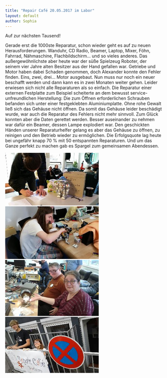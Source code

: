 ```yaml
---
title: "Repair Café 20.05.2017 im Labor"
layout: default
author: Sophia
---
```


Auf zur nächsten Tausend!

Gerade erst die 1000ste Reparatur, schon wieder geht es auf zu neuen Herausforderungen.
Wanduhr, CD Radio, Beamer, Laptop, Mixer, Föhn, Fahrrad, Nähmaschine, Flachbildschirm… und so vieles anderes. Das außergewöhnlichste aber heute war der süße Spielzeug Roboter, der seinem vier Jahre alten Besitzer aus der Hand gefallen war. Getriebe und Motor haben dabei Schaden genommen, doch Alexander konnte den Fehler finden. Eins, zwei, drei… Motor ausgebaut. Nun muss nur noch ein neuer beschafft werden und dann kann es in zwei Monaten weiter gehen.
Leider erwiesen sich nicht alle Reparaturen als so einfach. Die Reparatur einer externen Festplatte zum Beispiel scheiterte an dem bewusst service-unfreundlichen Herstellung: Die zum Öffnen erforderlichen Schrauben befanden sich unter einer festgeklebten Aluminiumplatte. Ohne rohe Gewalt ließ sich das Gehäuse nicht öffnen. Da somit das Gehäuse leider beschädigt wurde, war auch die Reparatur des Fehlers nicht mehr sinnvoll. Zum Glück konnten aber die Daten gerettet werden.
Besser auseinander zu nehmen war dafür ein Beamer, dessen Lampe explodiert war. Den geschickten Händen unserer Reparaturhelfer gelang es aber das Gehäuse zu öffnen, zu reinigen und den Betrieb wieder zu ermöglichen.
Die Erfolgsquote lag heute bei ungefähr knapp 70 % mit 50 entspannten Reparaturen. 
Und um das Ganze perfekt zu machen gab es Spargel zum gemeinsamen Abendessen.



![img1](/assets/pictures/2017-Mai-01.jpg)
![img1](/assets/pictures/2017-Mai-02.jpg)
![img1](/assets/pictures/2017-Mai-03.jpg)
![img1](/assets/pictures/2017-Mai-04.jpg)


